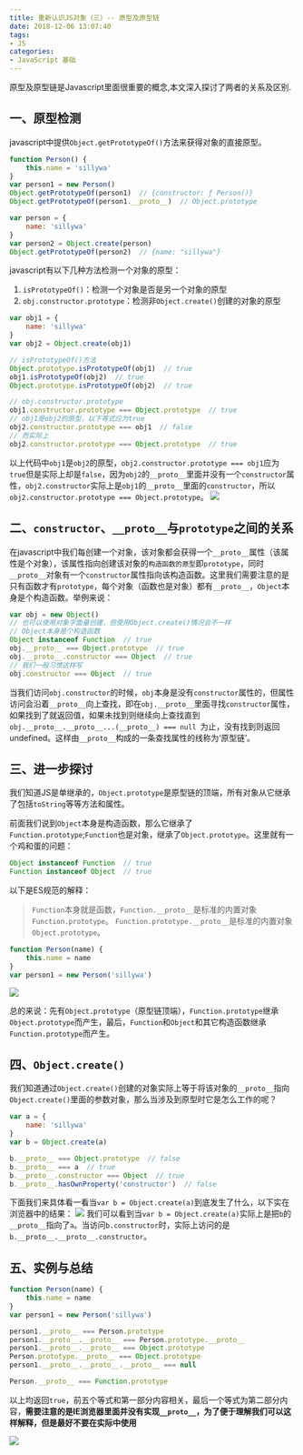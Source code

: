 ```yaml
---
title: 重新认识JS对象（三）-- 原型及原型链
date: 2018-12-06 13:07:40
tags:
- JS
categories:
- JavaScript 基础
---
```


原型及原型链是Javascript里面很重要的概念,本文深入探讨了两者的关系及区别.
<!-- more -->

## 一、原型检测

javascript中提供`Object.getPrototypeOf()`方法来获得对象的直接原型。


```js
function Person() {
    this.name = 'sillywa'
}
var person1 = new Person()
Object.getPrototypeOf(person1)  // {constructor: ƒ Person()}
Object.getPrototypeOf(person1.__proto__)  // Object.prototype

var person = {
    name: 'sillywa'
}
var person2 = Object.create(person)
Object.getPrototypeOf(person2)  // {name: "sillywa"}
```
javascript有以下几种方法检测一个对象的原型：
1. `isPrototypeOf()`：检测一个对象是否是另一个对象的原型
2. `obj.constructor.prototype`：检测非`Object.create()`创建的对象的原型
```js
var obj1 = {
    name: 'sillywa'
}
var obj2 = Object.create(obj1)

// isPrototypeOf()方法
Object.prototype.isPrototypeOf(obj1)  // true
obj1.isPrototypeOf(obj2)  // true
Object.prototype.isPrototypeOf(obj2)  // true

// obj.constructor.prototype
obj1.constructor.prototype === Object.prototype  // true
// obj1是obj2的原型，以下等式应为true
obj2.constructor.prototype === obj1  // false
// 而实际上
obj2.constructor.prototype === Object.prototype  // true
```
以上代码中`obj1`是`obj2`的原型，`obj2.constructor.prototype === obj1`应为`true`但是实际上却是`false`，因为`obj2`的`__proto__`里面并没有一个`constructor`属性，`obj2.constructor`实际上是`obj1`的`__proto__`里面的`constructor`，所以`obj2.constructor.prototype === Object.prototype`。
![](https://user-gold-cdn.xitu.io/2018/2/2/161555a08b89f7c8?w=501&h=377&f=png&s=40282)
## 二、`constructor`、`__proto__`与`prototype`之间的关系
在javascript中我们每创建一个对象，该对象都会获得一个`__proto__`属性（该属性是个对象），该属性指向创建该对象的`构造函数的原型`即`prototype`，同时`__proto__`对象有一个`constructor`属性指向该构造函数。这里我们需要注意的是只有函数才有`prototype`，每个对象（函数也是对象）都有`__proto__`，`Object`本身是个构造函数。举例来说：
```js
var obj = new Object()
// 也可以使用对象字面量创建，但使用Object.create()情况会不一样
// Object本身是个构造函数
Object instanceof Function  // true
obj.__proto__ === Object.prototype  // true
obj.__proto__.constructor === Object  // true
// 我们一般习惯这样写
obj.constructor === Object  // true
```
当我们访问`obj.constructor`的时候，`obj`本身是没有`constructor`属性的，但属性访问会沿着`__proto__`向上查找，即在`obj.__proto__`里面寻找`constructor`属性，如果找到了就返回值，如果未找到则继续向上查找直到`obj.__proto__.__proto__...(__proto__) === null `为止，没有找到则返回undefined。这样由`__proto__`构成的一条查找属性的线称为‘原型链’。
## 三、进一步探讨
我们知道JS是单继承的，`Object.prototype`是原型链的顶端，所有对象从它继承了包括`toString`等等方法和属性。

前面我们说到`Object`本身是构造函数，那么它继承了`Function.prototype`;`Function`也是对象，继承了`Object.prototype`。这里就有一个鸡和蛋的问题：
```js
Object instanceof Function  // true
Function instanceof Object  // true
```
以下是ES规范的解释：
>`Function`本身就是函数，`Function.__proto__`是标准的内置对象`Function.prototype`。
>`Function.prototype.__proto__`是标准的内置对象`Object.prototype`。
```js
function Person(name) {
    this.name = name
}
var person1 = new Person('sillywa')
```
![](https://user-gold-cdn.xitu.io/2018/2/2/161558d58482d19c?w=826&h=253&f=png&s=20926)

总的来说：先有`Object.prototype`（原型链顶端），`Function.prototype`继承`Object.prototype`而产生，最后，`Function`和`Object`和其它构造函数继承`Function.prototype`而产生。
## 四、`Object.create()`
我们知道通过`Object.create()`创建的对象实际上等于将该对象的`__proto__`指向`Object.create()`里面的参数对象，那么当涉及到原型时它是怎么工作的呢？
```js
var a = {
    name: 'sillywa'
}
var b = Object.create(a)

b.__proto__ === Object.prototype  // false
b.__proto__ === a  // true
b.__proto__.constructor === Object  // true
b.__proto__.hasOwnProperty('constructor')  // false
```
下面我们来具体看一看当`var b = Object.create(a)`到底发生了什么，以下实在浏览器中的结果：
![](https://user-gold-cdn.xitu.io/2018/2/2/161555a08b89f7c8?w=501&h=377&f=png&s=40282)
我们可以看到当`var b = Object.create(a)`实际上是把`b`的`__proto__`指向了`a`。当访问`b.constructor`时，实际上访问的是`b.__proto__.__proto__.constructor`。
## 五、实例与总结
```js
function Person(name) {
    this.name = name
}
var person1 = new Person('sillywa')

person1.__proto__ === Person.prototype
person1.__proto__.__proto__ === Person.prototype.__proto__
person1.__proto__.__proto__ === Object.prototype
Person.prototype.__proto__ === Object.prototype 
person1.__proto__.__proto__.__proto__ === null

Person.__proto__ === Function.prototype
```
以上均返回`true`，前五个等式和第一部分内容相关，最后一个等式为第二部分内容，**需要注意的是IE浏览器里面并没有实现`__proto__`，为了便于理解我们可以这样解释，但是最好不要在实际中使用**

![](https://user-gold-cdn.xitu.io/2018/2/2/161557f207fff784?w=823&h=242&f=png&s=21059)

